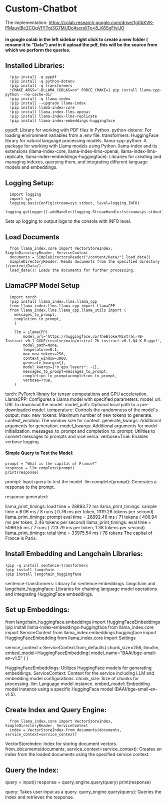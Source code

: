 # Custom-Chatbot

The implementation: 
https://colab.research.google.com/drive/1g0bXVK-PMauvlBc2COqVfYTgt3G7MUDc#scrollTo=8_K8SgFlvlJO


#### in google colab in the left sidebar  right click to create a new folder ( rename it to "Data")  and in it upload the pdf, this will be the source from which we  perform the  queries.
## Installed Libraries:
      !pip install -q pypdf
      !pip install -q python-dotenv
      !pip install -q transformers
      !CMAKE_ARGS="-DLLAMA_CUBLAS=on" FORCE_CMAKE=1 pip install llama-cpp-python --no-cache-dir
      !pip install -q llama-index
      !pip install --upgrade llama-index
      !pip install llama-index-core
      !pip install llama-index-llms-openai
      !pip install llama-index-llms-replicate
      !pip install llama-index-embeddings-huggingface

pypdf: Library for working with PDF files in Python.
python-dotenv: For loading environment variables from a .env file.
transformers: HuggingFace library for natural language processing models.
llama-cpp-python: A package for working with Llama models using Python.
llama-index and its extensions (llama-index-core, llama-index-llms-openai, llama-index-llms-replicate, llama-index-embeddings-huggingface): Libraries for creating and managing indexes, querying them, and integrating different language models and embeddings.

## Logging Setup:
      import logging
      import sys
      logging.basicConfig(stream=sys.stdout, level=logging.INFO)
      logging.getLogger().addHandler(logging.StreamHandler(stream=sys.stdout))

      
Sets up logging to output logs to the console with INFO level.

## Load Documents
      from llama_index.core import VectorStoreIndex, SimpleDirectoryReader, ServiceContext
      documents = SimpleDirectoryReader("/content/Data/").load_data()
      SimpleDirectoryReader: Reads documents from the specified directory (/content/Data/).
      load_data(): Loads the documents for further processing.
## LlamaCPP Model Setup 
      import torch
      !pip install llama_index.llms.llama_cpp
      from llama_index.llms.llama_cpp import LlamaCPP
      from llama_index.llms.llama_cpp.llama_utils import (
        messages_to_prompt,
        completion_to_prompt,
        )

        llm = LlamaCPP(
            model_url='https://huggingface.co/TheBloke/Mistral-7B-Instruct-v0.1-GGUF/resolve/main/mistral-7b-instruct-v0.1.Q4_K_M.gguf',
            model_path=None,
            temperature=0.1,
            max_new_tokens=256,
            context_window=3900,
            generate_kwargs={},
            model_kwargs={"n_gpu_layers": -1},
            messages_to_prompt=messages_to_prompt,
            completion_to_prompt=completion_to_prompt,
            verbose=True,
        )
torch: PyTorch library for tensor computations and GPU acceleration.
LlamaCPP: Configures a Llama model with specified parameters:
model_url: URL to download the model.
model_path: Optional local path to a pre-downloaded model.
temperature: Controls the randomness of the model's output.
max_new_tokens: Maximum number of new tokens to generate.
context_window: The window size for context.
generate_kwargs: Additional arguments for generation.
model_kwargs: Additional arguments for model initialization.
messages_to_prompt and completion_to_prompt: Utilities to convert messages to prompts and vice versa.
verbose=True: Enables verbose logging.

#### Simple Query to Test the Model:

    prompt = "What is the capital of France?"
    response = llm.complete(prompt)
    print(response)

    
prompt: Input query to test the model.
llm.complete(prompt): Generates a response to the prompt. 


response generated: 
   

llama_print_timings:        load time =   28893.72 ms
llama_print_timings:      sample time =       6.06 ms /     8 runs   (    0.76 ms per token,  1319.26 tokens per second)
llama_print_timings: prompt eval time =   28892.46 ms /    71 tokens (  406.94 ms per token,     2.46 tokens per second)
llama_print_timings:        eval time =    5066.55 ms /     7 runs   (  723.79 ms per token,     1.38 tokens per second)
llama_print_timings:       total time =   33975.54 ms /    78 tokens
 The capital of France is Paris. 



## Install Embedding and Langchain Libraries:


    !pip -q install sentence-transformers
    !pip install langchain
    !pip install langchain_huggingface

    
sentence-transformers: Library for sentence embeddings.
langchain and langchain_huggingface: Libraries for chaining language model operations and integrating HuggingFace embeddings.


## Set up Embeddings:
  from langchain_huggingface.embeddings import HuggingFaceEmbeddings
  !pip install llama-index-embeddings-huggingface
  from llama_index.core import ServiceContext
  from llama_index.embeddings.huggingface import HuggingFaceEmbedding
  from llama_index.core import Settings

  service_context = ServiceContext.from_defaults(
      chunk_size=256,
      llm=llm,
      embed_model=HuggingFaceEmbedding(
          model_name="BAAI/bge-small-en-v1.5"
      )
  )



HuggingFaceEmbeddings: Utilizes HuggingFace models for generating embeddings.
ServiceContext: Context for the service including LLM and embedding model configurations.
chunk_size: Size of chunks for processing.
llm: Language model instance.
embed_model: Embedding model instance using a specific HuggingFace model (BAAI/bge-small-en-v1.5).

## Create Index and Query Engine:


      from llama_index.core import VectorStoreIndex, SimpleDirectoryReader, ServiceContext
      index = VectorStoreIndex.from_documents(documents, service_context=service_context)

      
VectorStoreIndex: Index for storing document vectors.
from_documents(documents, service_context=service_context): Creates an index from the loaded documents using the specified service context.

## Query the Index:
query = input()
response = query_engine.query(query)
print(response)


query: Takes user input as a query.
query_engine.query(query): Queries the index and retrieves the response.







